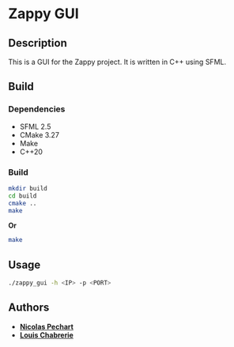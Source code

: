 # Zappy GUI

## Description

This is a GUI for the Zappy project. It is written in C++ using SFML.

## Build

### Dependencies

- SFML 2.5
- CMake 3.27
- Make
- C++20

### Build

```bash
mkdir build
cd build
cmake ..
make
```

**Or**

```bash
make
```

## Usage

```bash
./zappy_gui -h <IP> -p <PORT>
```

## Authors

- [**Nicolas Pechart**](https://github.com/KaktuMAN)
- [**Louis Chabrerie**](https://github.com/M4NIK0)
